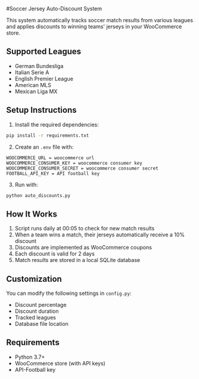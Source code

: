 #Soccer Jersey Auto-Discount System

This system automatically tracks soccer match results from various leagues and applies discounts to winning teams' jerseys in your WooCommerce store.

## Supported Leagues
- German Bundesliga
- Italian Serie A
- English Premier League
- American MLS
- Mexican Liga MX

## Setup Instructions

1. Install the required dependencies:
```bash
pip install -r requirements.txt
```

2. Create an `.env` file with:
```
WOOCOMMERCE_URL = woocommerce url
WOOCOMMERCE_CONSUMER_KEY = woocommerce consumer key
WOOCOMMERCE_CONSUMER_SECRET = woocommerce consumer secret
FOOTBALL_API_KEY = API football key
```

3. Run with:
```bash
python auto_discounts.py
```

## How It Works
1. Script runs daily at 00:05 to check for new match results
2. When a team wins a match, their jerseys automatically receive a 10% discount
3. Discounts are implemented as WooCommerce coupons
4. Each discount is valid for 2 days
5. Match results are stored in a local SQLite database

## Customization
You can modify the following settings in `config.py`:
- Discount percentage
- Discount duration
- Tracked leagues
- Database file location

## Requirements
- Python 3.7+
- WooCommerce store (with API keys)
- API-Football key
